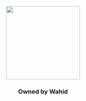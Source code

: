 <div align="center">
  <img src="https://github.com/Protegentt/Protegent/assets/106004380/a56c6af3-c5ec-49c2-ac41-bbb09f101536" height="200">
  <h3>Owned by Wahid</h3>
</div>
